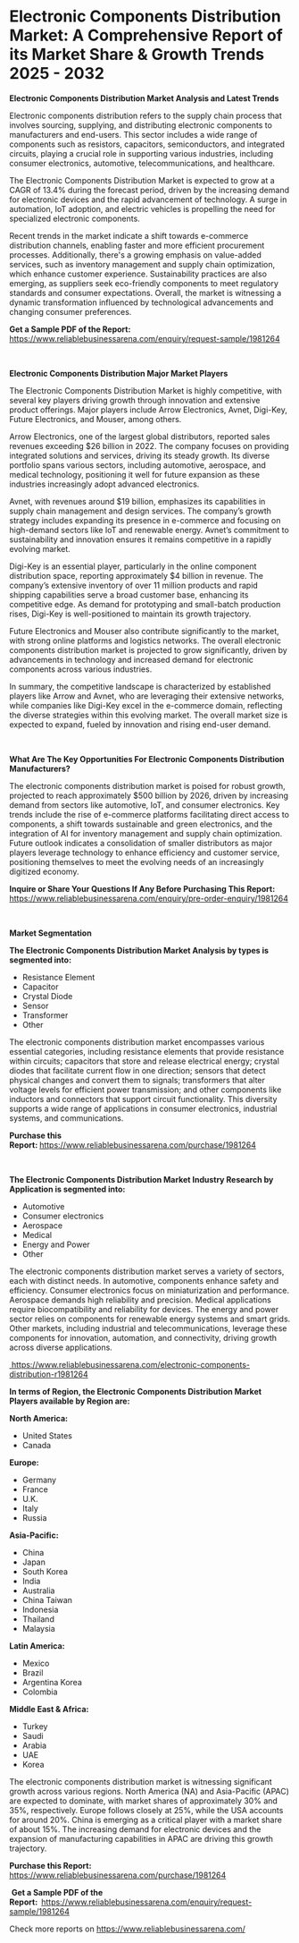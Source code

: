 <p><h1>Electronic Components Distribution Market: A Comprehensive Report of its Market Share & Growth Trends 2025 - 2032</h1></p><p><strong>Electronic Components Distribution Market Analysis and Latest Trends</strong></p>
<p><p>Electronic components distribution refers to the supply chain process that involves sourcing, supplying, and distributing electronic components to manufacturers and end-users. This sector includes a wide range of components such as resistors, capacitors, semiconductors, and integrated circuits, playing a crucial role in supporting various industries, including consumer electronics, automotive, telecommunications, and healthcare.</p><p>The Electronic Components Distribution Market is expected to grow at a CAGR of 13.4% during the forecast period, driven by the increasing demand for electronic devices and the rapid advancement of technology. A surge in automation, IoT adoption, and electric vehicles is propelling the need for specialized electronic components.</p><p>Recent trends in the market indicate a shift towards e-commerce distribution channels, enabling faster and more efficient procurement processes. Additionally, there's a growing emphasis on value-added services, such as inventory management and supply chain optimization, which enhance customer experience. Sustainability practices are also emerging, as suppliers seek eco-friendly components to meet regulatory standards and consumer expectations. Overall, the market is witnessing a dynamic transformation influenced by technological advancements and changing consumer preferences.</p></p>
<p><strong>Get a Sample PDF of the Report:&nbsp;</strong> <a href="https://www.reliablebusinessarena.com/enquiry/request-sample/1981264?utm_campaign=2994&utm_medium=2&utm_source=Github&utm_content=ia&utm_term=10032025&utm_id=electronic-components-distribution">https://www.reliablebusinessarena.com/enquiry/request-sample/1981264</a></p>
<p>&nbsp;</p>
<p><strong>Electronic Components Distribution Major Market Players</strong></p>
<p><p>The Electronic Components Distribution Market is highly competitive, with several key players driving growth through innovation and extensive product offerings. Major players include Arrow Electronics, Avnet, Digi-Key, Future Electronics, and Mouser, among others.</p><p>Arrow Electronics, one of the largest global distributors, reported sales revenues exceeding $26 billion in 2022. The company focuses on providing integrated solutions and services, driving its steady growth. Its diverse portfolio spans various sectors, including automotive, aerospace, and medical technology, positioning it well for future expansion as these industries increasingly adopt advanced electronics.</p><p>Avnet, with revenues around $19 billion, emphasizes its capabilities in supply chain management and design services. The company’s growth strategy includes expanding its presence in e-commerce and focusing on high-demand sectors like IoT and renewable energy. Avnet’s commitment to sustainability and innovation ensures it remains competitive in a rapidly evolving market.</p><p>Digi-Key is an essential player, particularly in the online component distribution space, reporting approximately $4 billion in revenue. The company’s extensive inventory of over 11 million products and rapid shipping capabilities serve a broad customer base, enhancing its competitive edge. As demand for prototyping and small-batch production rises, Digi-Key is well-positioned to maintain its growth trajectory.</p><p>Future Electronics and Mouser also contribute significantly to the market, with strong online platforms and logistics networks. The overall electronic components distribution market is projected to grow significantly, driven by advancements in technology and increased demand for electronic components across various industries.</p><p>In summary, the competitive landscape is characterized by established players like Arrow and Avnet, who are leveraging their extensive networks, while companies like Digi-Key excel in the e-commerce domain, reflecting the diverse strategies within this evolving market. The overall market size is expected to expand, fueled by innovation and rising end-user demand.</p></p>
<p>&nbsp;</p>
<p><strong>What Are The Key Opportunities For Electronic Components Distribution Manufacturers?</strong></p>
<p><p>The electronic components distribution market is poised for robust growth, projected to reach approximately $500 billion by 2026, driven by increasing demand from sectors like automotive, IoT, and consumer electronics. Key trends include the rise of e-commerce platforms facilitating direct access to components, a shift towards sustainable and green electronics, and the integration of AI for inventory management and supply chain optimization. Future outlook indicates a consolidation of smaller distributors as major players leverage technology to enhance efficiency and customer service, positioning themselves to meet the evolving needs of an increasingly digitized economy.</p></p>
<p><strong>Inquire or Share Your Questions If Any Before Purchasing This Report:</strong> <a href="https://www.reliablebusinessarena.com/enquiry/pre-order-enquiry/1981264?utm_campaign=2994&utm_medium=2&utm_source=Github&utm_content=ia&utm_term=10032025&utm_id=electronic-components-distribution">https://www.reliablebusinessarena.com/enquiry/pre-order-enquiry/1981264</a></p>
<p>&nbsp;</p>
<p><strong>Market Segmentation</strong></p>
<p><strong>The Electronic Components Distribution Market Analysis by types is segmented into:</strong></p>
<p><ul><li>Resistance Element</li><li>Capacitor</li><li>Crystal Diode</li><li>Sensor</li><li>Transformer</li><li>Other</li></ul></p>
<p><p>The electronic components distribution market encompasses various essential categories, including resistance elements that provide resistance within circuits; capacitors that store and release electrical energy; crystal diodes that facilitate current flow in one direction; sensors that detect physical changes and convert them to signals; transformers that alter voltage levels for efficient power transmission; and other components like inductors and connectors that support circuit functionality. This diversity supports a wide range of applications in consumer electronics, industrial systems, and communications.</p></p>
<p><strong>Purchase this Report:&nbsp;</strong><a href="https://www.reliablebusinessarena.com/purchase/1981264?utm_campaign=2994&utm_medium=2&utm_source=Github&utm_content=ia&utm_term=10032025&utm_id=electronic-components-distribution">https://www.reliablebusinessarena.com/purchase/1981264</a></p>
<p>&nbsp;</p>
<p><strong>The Electronic Components Distribution Market Industry Research by Application is segmented into:</strong></p>
<p><ul><li>Automotive</li><li>Consumer electronics</li><li>Aerospace</li><li>Medical</li><li>Energy and Power</li><li>Other</li></ul></p>
<p><p>The electronic components distribution market serves a variety of sectors, each with distinct needs. In automotive, components enhance safety and efficiency. Consumer electronics focus on miniaturization and performance. Aerospace demands high reliability and precision. Medical applications require biocompatibility and reliability for devices. The energy and power sector relies on components for renewable energy systems and smart grids. Other markets, including industrial and telecommunications, leverage these components for innovation, automation, and connectivity, driving growth across diverse applications.</p></p>
<p><a href="https://www.reliablebusinessarena.com/electronic-components-distribution-r1981264?utm_campaign=2994&utm_medium=2&utm_source=Github&utm_content=ia&utm_term=10032025&utm_id=electronic-components-distribution">&nbsp;https://www.reliablebusinessarena.com/electronic-components-distribution-r1981264</a></p>
<p><strong>In terms of Region, the Electronic Components Distribution Market Players available by Region are:</strong></p>
<p>
    <p> <strong> North America: </strong>
        <ul>
            <li>United States</li>
            <li>Canada</li>
        </ul>
        </p> 
    <p> <strong> Europe: </strong>
        <ul>
            <li>Germany</li>
            <li>France</li>
            <li>U.K.</li>
            <li>Italy</li>
            <li>Russia</li>
        </ul>
        </p> 
    <p> <strong> Asia-Pacific: </strong>
        <ul>
            <li>China</li>
            <li>Japan</li>
            <li>South Korea</li>
            <li>India</li>
            <li>Australia</li>
            <li>China Taiwan</li>
            <li>Indonesia</li>
            <li>Thailand</li>
            <li>Malaysia</li>
        </ul>
        </p> 
    <p> <strong> Latin America: </strong>
        <ul>
            <li>Mexico</li>
            <li>Brazil</li>
            <li>Argentina Korea</li>
            <li>Colombia</li>
        </ul>
        </p> 
    <p> <strong> Middle East & Africa: </strong>
        <ul>
            <li>Turkey</li>
            <li>Saudi</li>
            <li>Arabia</li>
            <li>UAE</li>
            <li>Korea</li>
        </ul>
    </p>
    </p>
<p><p>The electronic components distribution market is witnessing significant growth across various regions. North America (NA) and Asia-Pacific (APAC) are expected to dominate, with market shares of approximately 30% and 35%, respectively. Europe follows closely at 25%, while the USA accounts for around 20%. China is emerging as a critical player with a market share of about 15%. The increasing demand for electronic devices and the expansion of manufacturing capabilities in APAC are driving this growth trajectory.</p></p>
<p><strong>Purchase this Report: </strong><a href="https://www.reliablebusinessarena.com/purchase/1981264?utm_campaign=2994&utm_medium=2&utm_source=Github&utm_content=ia&utm_term=10032025&utm_id=electronic-components-distribution">https://www.reliablebusinessarena.com/purchase/1981264</a></p>
<p>&nbsp;<strong>Get a Sample PDF of the Report:&nbsp;&nbsp;</strong><a href="https://www.reliablebusinessarena.com/enquiry/request-sample/1981264?utm_campaign=2994&utm_medium=2&utm_source=Github&utm_content=ia&utm_term=10032025&utm_id=electronic-components-distribution">https://www.reliablebusinessarena.com/enquiry/request-sample/1981264</a></p>
<p><strong></strong></p>
<p>Check more reports on <a href="https://www.reliablebusinessarena.com/?utm_campaign=2994&utm_medium=2&utm_source=Github&utm_content=ia&utm_term=10032025&utm_id=electronic-components-distribution">https://www.reliablebusinessarena.com/</a></p>